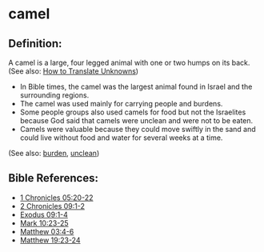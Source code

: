 # camel #

## Definition: ##

A camel is a large, four legged animal with one or two humps on its back.
(See also: [How to Translate Unknowns](en/ta-vol1/translate/man/translate-unknown))

* In Bible times, the camel was the largest animal found in Israel and the surrounding regions.
* The camel was used mainly for carrying people and burdens.
* Some people groups also used camels for food but not the Israelites because God said that camels were unclean and were not to be eaten.
* Camels were valuable because they could move swiftly in the sand and could live without food and water for several weeks at a time.

(See also: [burden](../other/burden.md), [unclean](../kt/unclean.md))

## Bible References: ##

* [1 Chronicles 05:20-22](en/tn/1ch/help/05/20)
* [2 Chronicles 09:1-2](en/tn/2ch/help/09/01)
* [Exodus 09:1-4](en/tn/exo/help/09/01)
* [Mark 10:23-25](en/tn/mrk/help/10/23)
* [Matthew 03:4-6](en/tn/mat/help/03/04)
* [Matthew 19:23-24](en/tn/mat/help/19/23)